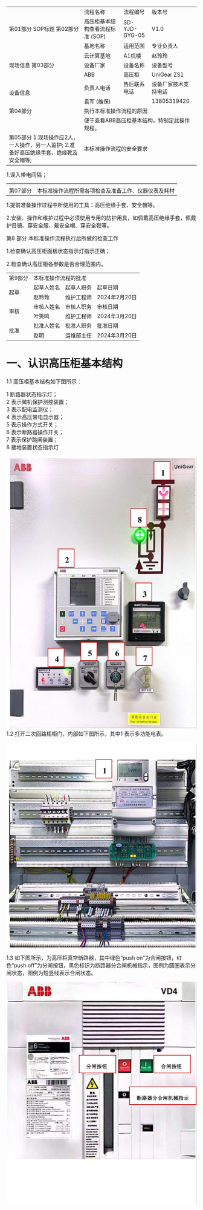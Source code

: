 <html><body><table><tr><td rowspan="3">第01部分 SOP标题 第02部分</td><td>流程名称</td><td>流程编号</td><td>版本号</td></tr><tr><td>高压柜基本结构查看流程标准 (SOP)</td><td>SD-YJD-GYG-05</td><td>V1.0</td></tr><tr><td>基地名称</td><td>适用范围</td><td>专业负责人</td></tr><tr><td rowspan="3">现场信息 第03部分</td><td>云计算基地</td><td>A1机楼</td><td>赵玲玲</td></tr><tr><td>设备厂家</td><td>设备名称</td><td>设备型号</td></tr><tr><td>ABB</td><td>高压柜</td><td>UniGear ZS1</td></tr><tr><td rowspan="2">设备信息</td><td>负责人电话</td><td>售后联系电话</td><td>设备厂家技术支 持电话</td></tr><tr><td>袁军 (维保)</td><td></td><td>13805319420</td></tr><tr><td>第04部分</td><td colspan="3">执行本标准操作流程的原因</td></tr><tr><td></td><td colspan="3">便于查看ABB高压柜基本结构，特制定此操作规程。</td></tr><tr><td>第05部分 1.现场操作应2人，一人操作，另一人监护; 2.准备好高压绝缘手套、绝缘靴及安全帽等;</td><td colspan="3">本标准操作流程的安全要求</td></tr></table></body></html>  

1.误入带电间隔；  

<html><body><table><tr><td></td><td></td></tr><tr><td>第07部分</td><td>本标准操作流程所需各项检查及准备工作、仪器仪表及耗材</td></tr></table></body></html>  

1.提前准备操作过程中所使用的工具：高压绝缘手套、安全帽等。  

2.安装、操作和维护过程中必须使用专用的防护用具，如佩戴高压绝缘手套，佩戴护目镜、穿安全服、戴安全帽、穿安全鞋等。  

第8 部分 本标准操作流程执行后所做的检查工作  

1.检查确认高压柜面板状态指示灯指示正确；  

2.检查确认高压柜各参数是否合理范围内。  

<html><body><table><tr><td>第9部分</td><td colspan="3">本标准操作流程的批准</td></tr><tr><td rowspan="2">起草</td><td>起草人姓名</td><td>起草人职务</td><td>起草日期</td></tr><tr><td>赵玲玲</td><td>维护工程师</td><td>2024年2月20日</td></tr><tr><td rowspan="2">审核</td><td>审核人姓名</td><td>审核人职务</td><td>审核日期</td></tr><tr><td>叶笑鸣</td><td>维护工程师</td><td>2024年3月20日</td></tr><tr><td rowspan="2">批准</td><td>批准人姓名</td><td>批准人职务</td><td>批准日期</td></tr><tr><td>赵明</td><td>运维部主任</td><td>2024年3月20日</td></tr></table></body></html>  

# 一、认识高压柜基本结构  

1.1 高压柜基本结构如下图所示：  

1 断路器状态指示灯；  
2 表示微机保护测控装置；  
3 表示配电监测仪；  
4 表示高压带电显示器；  
5 表示操作方式开关；  
6 表示断路器操作开关；  
7 表示保护跳闸装置；  
8 接地装置状态指示灯  

![](images/ebf63b0eda22bb0a340635c97afcab1bba4f500343617d8f7c965cdf0c62d4fd.jpg)  
1.2 打开二次回路柜柜门，内部如下图所示，其中1 表示多功能电表。  

![](images/80b38d45c59d628e1373c819450fda16cbe4a610b0cae953f53a5b9e10e9c9a6.jpg)  

1.3 如下图所示，为高压柜真空断路器，其中绿色“push on”为合闸按钮，红色“push off”为分闸按钮，黑色标识为断路器分合闸机械指示，图例为圆圈表示分闸状态，图例为短竖线表示合闸状态。  

![](images/e8190784f0d7a041a09b2cddb7b4d5c13a2909ae60099a0a80a346f6b2ab37fe.jpg)  